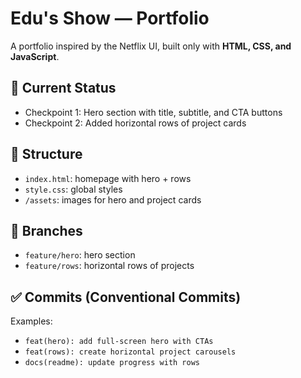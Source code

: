 # Edu's Show — Portfolio

A portfolio inspired by the Netflix UI, built only with **HTML, CSS, and JavaScript**.

## 🚀 Current Status
- Checkpoint 1: Hero section with title, subtitle, and CTA buttons
- Checkpoint 2: Added horizontal rows of project cards

## 📂 Structure
- `index.html`: homepage with hero + rows
- `style.css`: global styles
- `/assets`: images for hero and project cards

## 🔀 Branches
- `feature/hero`: hero section
- `feature/rows`: horizontal rows of projects

## ✅ Commits (Conventional Commits)
Examples:
- `feat(hero): add full-screen hero with CTAs`
- `feat(rows): create horizontal project carousels`
- `docs(readme): update progress with rows`
